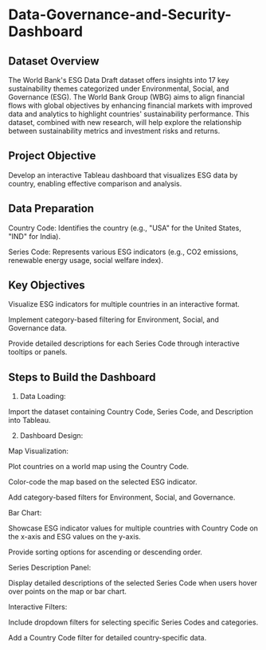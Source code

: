 # Data-Governance-and-Security-Dashboard

## Dataset Overview

The World Bank's ESG Data Draft dataset offers insights into 17 key sustainability themes categorized under Environmental, Social, and Governance (ESG). The World Bank Group (WBG) aims to align financial flows with global objectives by enhancing financial markets with improved data and analytics to highlight countries' sustainability performance. This dataset, combined with new research, will help explore the relationship between sustainability metrics and investment risks and returns.

## Project Objective

Develop an interactive Tableau dashboard that visualizes ESG data by country, enabling effective comparison and analysis.

## Data Preparation

Country Code: Identifies the country (e.g., "USA" for the United States, "IND" for India).

Series Code: Represents various ESG indicators (e.g., CO2 emissions, renewable energy usage, social welfare index).

## Key Objectives

Visualize ESG indicators for multiple countries in an interactive format.

Implement category-based filtering for Environment, Social, and Governance data.

Provide detailed descriptions for each Series Code through interactive tooltips or panels.

## Steps to Build the Dashboard

1. Data Loading:

Import the dataset containing Country Code, Series Code, and Description into Tableau.

2. Dashboard Design:

Map Visualization:

Plot countries on a world map using the Country Code.

Color-code the map based on the selected ESG indicator.

Add category-based filters for Environment, Social, and Governance.

Bar Chart:

Showcase ESG indicator values for multiple countries with Country Code on the x-axis and ESG values on the y-axis.

Provide sorting options for ascending or descending order.

Series Description Panel:

Display detailed descriptions of the selected Series Code when users hover over points on the map or bar chart.

Interactive Filters:

Include dropdown filters for selecting specific Series Codes and categories.

Add a Country Code filter for detailed country-specific data.
